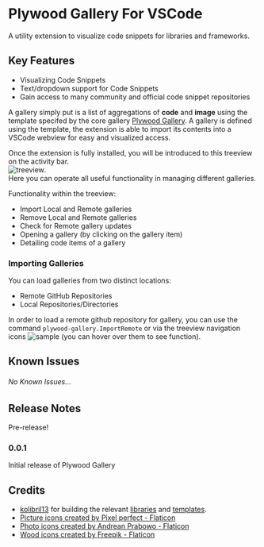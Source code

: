 # Plywood Gallery For VSCode

A utility extension to visualize code snippets for libraries and frameworks.

## Key Features

- Visualizing Code Snippets
- Text/dropdown support for Code Snippets
- Gain access to many community and official code snippet repositories

A gallery simply put is a list of aggregations of **code** and **image** using
the template specifed by the core gallery [Plywood Gallery](https://github.com/kolibril13/plywood-gallery/).
A gallery is defined using the template, the extension is able to
import its contents into a VSCode webview for easy and visualized
access.

Once the extension is fully installed, you will be introduced to this treeview on the activity bar.<br>
![treeview](https://github.com/Rickaym/Plywood-Gallery-For-VSCode/tree/master/media/treeview.png).<br>Here you can operate all useful functionality
in managing different galleries.

Functionality within the treeview:

- Import Local and Remote galleries
- Remove Local and Remote galleries
- Check for Remote gallery updates
- Opening a gallery (by clicking on the gallery item)
- Detailing code items of a gallery


### Importing Galleries

You can load galleries from two distinct locations:
- Remote GitHub Repositories
- Local Repositories/Directories

In order to load a remote github repository for gallery, you can use the
command `plywood-gallery.ImportRemote` or via the treeview navigation icons
![sample](https://github.com/Rickaym/Plywood-Gallery-For-VSCode/tree/master/media/nav.png) (you can hover over them to see function).


## Known Issues

###### No Known Issues...

## Release Notes

Pre-release!

### 0.0.1

Initial release of Plywood Gallery

## Credits

- [kolibril13](https://github.com/kolibril13) for building the relevant [libraries](https://github.com/kolibril13/plywood-gallery) and [templates]().
- <a href="https://www.flaticon.com/free-icons/picture" title="picture icons">Picture icons created by Pixel perfect - Flaticon</a>
- <a href="https://www.flaticon.com/free-icons/photo" title="photo icons">Photo icons created by Andrean Prabowo - Flaticon</a>
- <a href="https://www.flaticon.com/free-icons/wood" title="wood icons">Wood icons created by Freepik - Flaticon</a>
